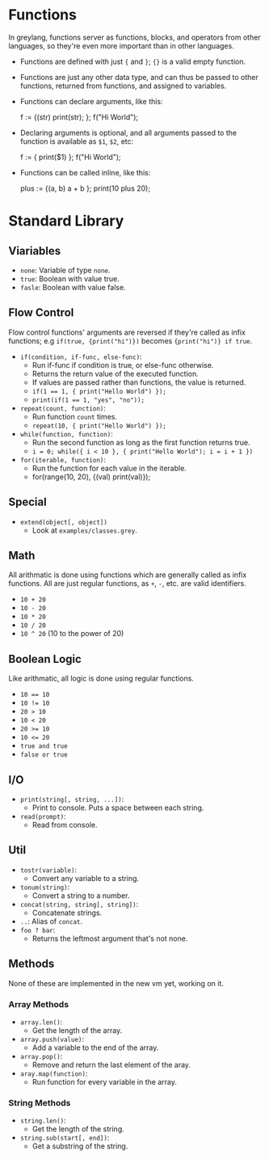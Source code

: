 # Functions

In greylang, functions server as functions, blocks, and operators from other
languages, so they're even more important than in other languages.

* Functions are defined with just `{` and `}`; `{}` is a valid empty function.
* Functions are just any other data type, and can thus be passed to other
  functions, returned from functions, and assigned to variables.
* Functions can declare arguments, like this:

	f := {(str)
		print(str);
	};
	f("Hi World");

* Declaring arguments is optional, and all arguments passed to the function is
  available as `$1`, `$2`, etc:

	f := { print($1) };
	f("Hi World");

* Functions can be called inline, like this:

	plus := {(a, b) a + b };
	print(10 plus 20);

# Standard Library

## Viariables

* `none`: Variable of type `none`.
* `true`: Boolean with value true.
* `fasle`: Boolean with value false.

## Flow Control

Flow control functions' arguments are reversed if they're called as infix
functions; e.g `if(true, {print("hi")})` becomes `{print("hi")} if true`.

* `if(condition, if-func, else-func)`:
	* Run if-func if condition is true, or else-func otherwise.
	* Returns the return value of the executed function.
	* If values are passed rather than functions, the value is returned.
	* `if(1 == 1, { print("Hello World") });`
	* `print(if(1 == 1, "yes", "no"));`
* `repeat(count, function)`:
	* Run function `count` times.
	* `repeat(10, { print("Hello World") });`
* `while(function, function)`:
	* Run the second function as long as the first function returns true.
	* `i = 0; while({ i < 10 }, { print("Hello World"); i = i + 1 })`
* `for(iterable, function)`:
	* Run the function for each value in the iterable.
	* for(range(10, 20), {(val) print(val)});

## Special

* `extend(object[, object])`
	* Look at `examples/classes.grey`.

## Math

All arithmatic is done using functions which are generally called as infix
functions. All are just regular functions, as `+`, `-`, etc. are valid
identifiers.

* `10 + 20`
* `10 - 20`
* `10 * 20`
* `10 / 20`
* `10 ^ 20` (10 to the power of 20)

## Boolean Logic

Like arithmatic, all logic is done using regular functions.

* `10 == 10`
* `10 != 10`
* `20 > 10`
* `10 < 20`
* `20 >= 10`
* `10 <= 20`
* `true and true`
* `false or true`

## I/O

* `print(string[, string, ...])`:
	* Print to console. Puts a space between each string.
* `read(prompt)`:
	* Read from console.

## Util

* `tostr(variable)`:
	* Convert any variable to a string.
* `tonum(string)`:
	* Convert a string to a number.
* `concat(string, string[, string])`:
	* Concatenate strings.
* `..`: Alias of `concat`.
* `foo ? bar`:
	* Returns the leftmost argument that's not none.

## Methods

None of these are implemented in the new vm yet, working on it.

### Array Methods

* `array.len()`:
	* Get the length of the array.
* `array.push(value)`:
	* Add a variable to the end of the array.
* `array.pop()`:
	* Remove and return the last element of the aray.
* `aray.map(function)`:
	* Run function for every variable in the array.

### String Methods

* `string.len()`:
	* Get the length of the string.
* `string.sub(start[, end])`:
	* Get a substring of the string.
